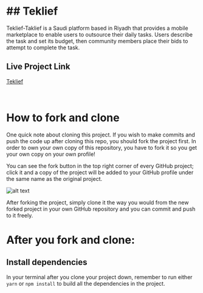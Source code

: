 # ## Teklief
Teklief-Taklief is a Saudi platform based in Riyadh that provides a mobile marketplace to enable users to outsource their daily tasks. Users describe the task and set its budget, then community members place their bids to attempt to complete the task.





## Live Project Link
[Teklief](https://teklief.netlify.app/)

</br>



# How to fork and clone

One quick note about cloning this project. If you wish to make commits and push the code up after cloning this repo, you should fork the project first. In order to own your own copy of this repository, you have to fork it so you get your own copy on your own profile!




You can see the fork button in the top right corner of every GitHub project; click it and a copy of the project will be added to your GitHub profile under the same name as the original project.




![alt text](https://i.ibb.co/1YN7SJ6/Screen-Shot-2019-07-01-at-2-02-40-AM.png "image to fork button")

After forking the project, simply clone it the way you would from the new forked project in your own GitHub repository and you can commit and push to it freely.





# After you fork and clone:



## Install dependencies

In your terminal after you clone your project down, remember to run either `yarn` or `npm install` to build all the dependencies in the project.
